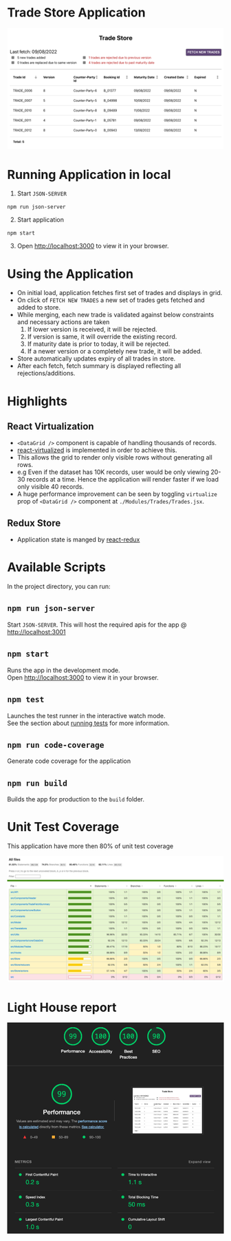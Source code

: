 # Trade Store Application

![Trade Store](./screenshots/Screenshot_1.png)

# Running Application in local

1. Start `JSON-SERVER`
```
npm run json-server
```
2. Start application
```
npm start
```
3. Open [http://localhost:3000](http://localhost:3000) to view it in your browser.

# Using the Application

- On initial load, application fetches first set of trades and displays in grid.
- On click of `FETCH NEW TRADES` a new set of trades gets fetched and added to store.
- While merging, each new trade is validated against below constraints and necessary actions are taken
    1. If lower version is received, it will be rejected.
    2. If version is same, it will override the existing record.
    3. If maturity date is prior to today, it will be rejected.
    4. If a newer version or a completely new trade, it will be added.
- Store automatically updates expiry of all trades in store.
- After each fetch, fetch summary is displayed reflecting all rejections/additions.

# Highlights
## React Virtualization
- `<DataGrid />` component is capable of handling thousands of records.
- [react-virtualized](https://www.npmjs.com/package/react-virtualized) is implemented in order to achieve this.
- This allows the grid to render only visible rows without generating all rows.
- e.g Even if the dataset has 10K records, user would be only viewing 20-30 records at a time. Hence the application will render faster if we load only visible 40 records.
- A huge performance improvement can be seen by toggling `virtualize` prop of `<DataGrid />` component at `./Modules/Trades/Trades.jsx`.

## Redux Store
- Application state is manged by [react-redux](https://www.npmjs.com/package/react-redux)
# Available Scripts

In the project directory, you can run:

## `npm run json-server`

Start `JSON-SERVER`. This will host the required apis for the app @ [http://localhost:3001](http://localhost:3001)
## `npm start`

Runs the app in the development mode.\
Open [http://localhost:3000](http://localhost:3000) to view it in your browser.

## `npm test`

Launches the test runner in the interactive watch mode.\
See the section about [running tests](https://facebook.github.io/create-react-app/docs/running-tests) for more information.

## `npm run code-coverage`
Generate code coverage for the application

## `npm run build`

Builds the app for production to the `build` folder.

# Unit Test Coverage

This application have more then 80% of unit test coverage

![Code Coverage](./screenshots/Screenshot_2.png)

# Light House report

![Light House report](./screenshots/Screenshot_3.png)

